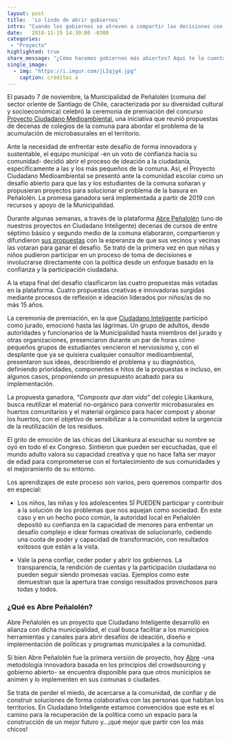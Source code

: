 ```yaml
---
layout: post
title:  'Lo lindo de abrir gobiernos'
intro: "Cuando los gobiernos se atreven a compartir las decisiones con la ciudadanía, los resultados son inspiradores."
date:   2018-11-15 14:30:00 -0300
categories:
 - "Proyecto"
highlighted: true
share_message: "¿Cómo hacemos gobiernos más abiertos? Aquí te lo cuenta @ciudadanoi"
single_image:
  - img: "https://i.imgur.com/jLIqjg4.jpg"
    caption: créditos a 
---
```

El pasado 7 de noviembre, la Municipalidad de Peñalolén (comuna del sector oriente de Santiago de Chile, caracterizada por su diversidad cultural y socioeconómica) celebró la ceremonia de premiación del concurso [Proyecto Ciudadano Medioambiental](https://penalolen.tumunicipio.org/problems/4), una iniciativa que reunió propuestas de decenas de colegios de la comuna para abordar el problema de la acumulación de microbasurales en el territorio.

Ante la necesidad de enfrentar este desafío de forma innovadora y sustentable, el equipo municipal -en un voto de confianza hacia su comunidad- decidió abrir el proceso de ideación a la ciudadanía, específicamente a las y los más pequeños de la comuna. Así, el Proyecto Ciudadano Medioambiental se presentó ante la comunidad escolar como un desafío abierto para que las y los estudiantes de la comuna soñaran y propusieran proyectos para solucionar el problema de la basura en Peñalolén. La promesa ganadora será implementada a partir de 2019 con recursos y apoyo de la Municipalidad.

Durante algunas semanas, a través de la plataforma [Abre Peñalolén](https://penalolen.tumunicipio.org/) (uno de nuestros proyectos en Ciudadano Inteligente) decenas de cursos de entre séptimo básico y segundo medio de la comuna elaboraron, compartieron y difundieron [sus propuestas](https://penalolen.tumunicipio.org/proposals?challenge=4) con la esperanza de que sus vecinos y vecinas las votaran para ganar el desafío. Se trató de la primera vez en que niñas y niños pudieron participar en un proceso de toma de decisiones e involucrarse directamente con la política desde un enfoque basado en la confianza y la participación ciudadana.

A la etapa final del desafío clasificaron las cuatro propuestas más votadas en la plataforma. Cuatro propuestas creativas e innovadoras surgidas mediante procesos de reflexión e ideación liderados por niños/as de no más 15 años.

La ceremonia de premiación, en la que [Ciudadano Inteligente](https://ciudadanointeligente.org/) participó como jurado, emocionó hasta las lágrimas. Un grupo de adultos, desde autoridades y funcionarios de la Municipalidad hasta miembros del jurado y otras organizaciones, presenciaron durante un par de horas cómo pequeños grupos de estudiantes vencieron el nerviosismo y, con el desplante que ya se quisiera cualquier consultor medioambiental, presentaron sus ideas, describiendo el problema y su diagnóstico, definiendo prioridades, componentes e hitos de la propuestas e incluso, en algunos casos, proponiendo un presupuesto acabado para su implementación.

La propuesta ganadora, *“Composts que dan vida”* del colegio Likankura, busca reutilizar el material no-orgánico para convertir microbasurales en huertos comunitarios y el material orgánico para hacer compost y abonar los huertos, con el objetivo de sensibilizar a la comunidad sobre la urgencia de la reutilización de los residuos.

El grito de emoción de las chicas del Likankura al escuchar su nombre se oyó en todo el ex Congreso. Sintieron que pueden ser escuchadas, que el mundo adulto valora su capacidad creativa y que no hace falta ser mayor de edad para comprometerse con el fortalecimiento de sus comunidades y el mejoramiento de su entorno.

Los aprendizajes de este proceso son varios, pero queremos compartir dos en especial:

* Los niños, las niñas y los adolescentes SÍ PUEDEN participar y contribuir a la solución de los problemas que nos aquejan como sociedad. En este caso y en un hecho poco común, la autoridad local en Peñalolén depositó su confianza en la capacidad de menores para enfrentar un desafío complejo e idear formas creativas de solucionarlo, cediendo una cuota de poder y capacidad de transformación, con resultados exitosos que están a la vista.

* Vale la pena confiar, ceder poder y abrir los gobiernos. La transparencia, la rendición de cuentas y la participación ciudadana no pueden seguir siendo promesas vacías. Ejemplos como este demuestran que la apertura trae consigo resultados provechosos para todas y todos.

### ¿Qué es Abre Peñalolén?

Abre Peñalolén es un proyecto que Ciudadano Inteligente desarrolló en alianza con dicha municipalidad, el cual busca facilitar a los municipios herramientas y canales para abrir desafíos de ideación, diseño e implementación de políticas y programas municipales a la comunidad.

Si bien Abre Peñalolén fue la primera versión de proyecto, hoy [Abre](http://abre.tumunicipio.org/) -una metodología innovadora basada en los principios del crowdsourcing y gobierno abierto- se encuentra disponible para que otros municipios se animen y lo implementen en sus comunas o ciudades.

Se trata de perder el miedo, de acercarse a la comunidad, de confiar y de construir soluciones de forma colaborativa con las personas que habitan los territorios. En Ciudadano Inteligente estamos convencidos que este es el camino para la recuperación de la política como un espacio para la construcción de un mejor futuro y…¡qué mejor que partir con los más chicos!
